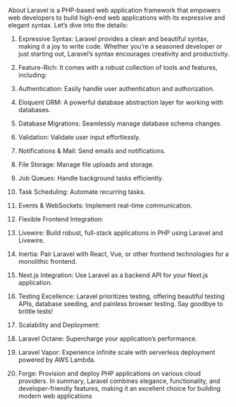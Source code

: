 About
Laravel is a PHP-based web application framework that empowers web developers to build high-end web applications with its expressive and elegant syntax. Let’s dive into the details:
1.	Expressive Syntax: Laravel provides a clean and beautiful syntax, making it a joy to write code. Whether you’re a seasoned developer or just starting out, Laravel’s syntax encourages creativity and productivity.

2.	Feature-Rich: It comes with a robust collection of tools and features, including:
1.	Authentication: Easily handle user authentication and authorization.
2.	Eloquent ORM: A powerful database abstraction layer for working with databases.
3.	Database Migrations: Seamlessly manage database schema changes.
4.	Validation: Validate user input effortlessly.
5.	Notifications & Mail: Send emails and notifications.
6.	File Storage: Manage file uploads and storage.
7.	Job Queues: Handle background tasks efficiently.
8.	Task Scheduling: Automate recurring tasks.
9.	Events & WebSockets: Implement real-time communication.

3.	Flexible Frontend Integration:
1.	Livewire: Build robust, full-stack applications in PHP using Laravel and Livewire.
2.	Inertia: Pair Laravel with React, Vue, or other frontend technologies for a monolithic frontend.
3.	Next.js Integration: Use Laravel as a backend API for your Next.js application.

4.	Testing Excellence: Laravel prioritizes testing, offering beautiful testing APIs, database seeding, and painless browser testing. Say goodbye to brittle tests!

5.	Scalability and Deployment:
1.	Laravel Octane: Supercharge your application’s performance.
2.	Laravel Vapor: Experience infinite scale with serverless deployment powered by AWS Lambda.
3.	Forge: Provision and deploy PHP applications on various cloud providers.
In summary, Laravel combines elegance, functionality, and developer-friendly features, making it an excellent choice for building modern web applications

